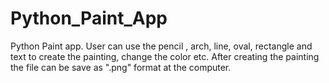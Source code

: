 # Python_Paint_App
Python Paint app. 
User can use the pencil , arch, line, oval, rectangle and text to create the painting, change the color etc. After creating the painting the file can be save as ".png" format at the computer.
